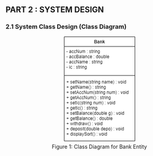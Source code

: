 ## PART 2 : SYSTEM DESIGN ##
### 2.1 System Class Design (Class Diagram) ###

<p align="center">
<img title="Class Diagrame" src="../Images/classdiagram.png">
<br>
Figure 1: Class Diagram for Bank Entity</p>

